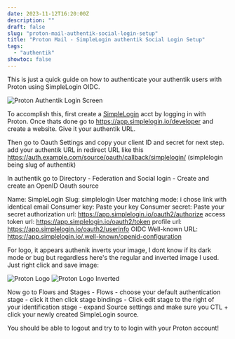 ```yaml
---
date: 2023-11-12T16:20:00Z
description: ""
draft: false
slug: "proton-mail-authentik-social-login-setup"
title: "Proton Mail - SimpleLogin authentik Social Login Setup"
tags: 
  - "authentik"
showtoc: false
---
```


This is just a quick guide on how to authenticate your authentik users with Proton using SimpleLogin OIDC.

![Proton Authentik Login Screen](/assets/img/proton-authentik.png)

To accomplish this, first create a [SimpleLogin](https://simplelogin.io/) acct by logging in with Proton. Once thats done go to https://app.simplelogin.io/developer and create a website. Give it your authentik URL.

Then go to Oauth Settings and copy your client ID and secret for next step. add your authentik URL in redirect URL like this https://auth.example.com/source/oauth/callback/simplelogin/ (simplelogin being slug of authentik)

In authentik go to Directory - Federation and Social login - Create and create an OpenID Oauth source

Name: SimpleLogin
Slug: simplelogin
User matching mode: i chose link with identical email
Consumer key: Paste your key
Consumer secret: Paste your secret
authorization url: https://app.simplelogin.io/oauth2/authorize
access token url: https://app.simplelogin.io/oauth2/token
profile url: https://app.simplelogin.io/oauth2/userinfo
OIDC Well-known URL: https://app.simplelogin.io/.well-known/openid-configuration


For logo, it appears authenik inverts your image, I dont know if its dark mode or bug but regardless here's the regular and inverted image I used. Just right click and save image:

![Proton Logo](/assets/img/proton-logo.png)
![Proton Logo Inverted](/assets/img/proton-inverted.png)

Now go to Flows and Stages - Flows - choose your default authentication stage - click it then click stage bindings - Click edit stage to the right of your identification stage - expand Source settings and make sure you CTL + click your newly created SimpleLogin source.

You should be able to logout and try to to login with your Proton account!